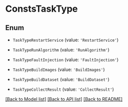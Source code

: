 # ConstsTaskType


## Enum

* `TaskTypeRestartService` (value: `'RestartService'`)

* `TaskTypeRunAlgorithm` (value: `'RunAlgorithm'`)

* `TaskTypeFaultInjection` (value: `'FaultInjection'`)

* `TaskTypeBuildImages` (value: `'BuildImages'`)

* `TaskTypeBuildDataset` (value: `'BuildDataset'`)

* `TaskTypeCollectResult` (value: `'CollectResult'`)

[[Back to Model list]](../README.md#documentation-for-models) [[Back to API list]](../README.md#documentation-for-api-endpoints) [[Back to README]](../README.md)


